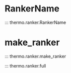 # RankerName
::: thermo.ranker.RankerName

# make_ranker
::: thermo.ranker.make_ranker

::: thermo.ranker.full

